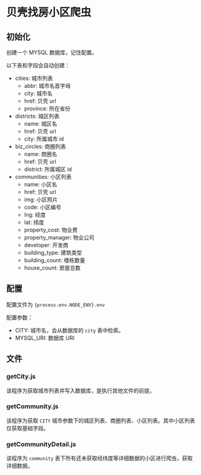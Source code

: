 # 贝壳找房小区爬虫

## 初始化

创建一个 MYSQL 数据库，记住配置。

以下表和字段会自动创建：
- cities: 城市列表
  - abbr: 城市名首字母
  - city: 城市名
  - href: 贝壳 url
  - province: 所在省份
- districts: 城区列表
  - name: 城区名
  - href: 贝壳 url
  - city: 所属城市 id
- biz_circles: 商圈列表
  - name: 商圈名
  - href: 贝壳 url
  - district: 所属城区 id
- communities: 小区列表
  - name: 小区名
  - href: 贝壳 url
  - img: 小区照片
  - code: 小区编号
  - lng: 经度
  - lat: 纬度
  - property_cost: 物业费
  - property_manager: 物业公司
  - developer: 开发商
  - building_type: 建筑类型
  - building_count: 楼栋数量
  - house_count: 房屋总数

## 配置

配置文件为 `{process.env.NODE_ENV}.env`

配置参数：
- CITY: 城市名，会从数据库的 `city` 表中检索。
- MYSQL_URI: 数据库 URI

## 文件

### getCity.js

该程序为获取城市列表并写入数据库，是执行其他文件的前提。

### getCommunity.js

该程序为获取 `CITY` 城市参数下的城区列表、商圈列表、小区列表。其中小区列表仅获取基础字段。

### getCommunityDetail.js

该程序为 `community` 表下所有还未获取经纬度等详细数据的小区进行爬虫，获取详细数据。
